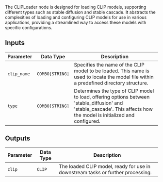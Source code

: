 The CLIPLoader node is designed for loading CLIP models, supporting different types such as stable diffusion and stable cascade. It abstracts the complexities of loading and configuring CLIP models for use in various applications, providing a streamlined way to access these models with specific configurations.

## Inputs

| Parameter     | Data Type | Description |
|---------------|--------------|-------------|
| `clip_name`   | `COMBO[STRING]` | Specifies the name of the CLIP model to be loaded. This name is used to locate the model file within a predefined directory structure. |
| `type`        | `COMBO[STRING]` | Determines the type of CLIP model to load, offering options between 'stable_diffusion' and 'stable_cascade'. This affects how the model is initialized and configured. |

## Outputs

| Parameter | Data Type | Description |
|-----------|-------------|-------------|
| `clip`    | `CLIP`      | The loaded CLIP model, ready for use in downstream tasks or further processing. |
